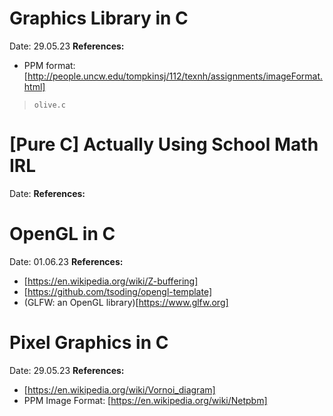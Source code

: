 
# Graphics Library in C

Date: 29.05.23
__References:__
- PPM format: [http://people.uncw.edu/tompkinsj/112/texnh/assignments/imageFormat.html]

> `olive.c`

# [Pure C] Actually Using School Math IRL

Date: 
__References:__

# OpenGL in C
Date: 01.06.23
__References:__
- [https://en.wikipedia.org/wiki/Z-buffering]
- [https://github.com/tsoding/opengl-template]
- (GLFW: an OpenGL library)[https://www.glfw.org]

# Pixel Graphics in C

Date: 29.05.23
__References:__
- [https://en.wikipedia.org/wiki/Vornoi_diagram]
- PPM Image Format: [https://en.wikipedia.org/wiki/Netpbm]

